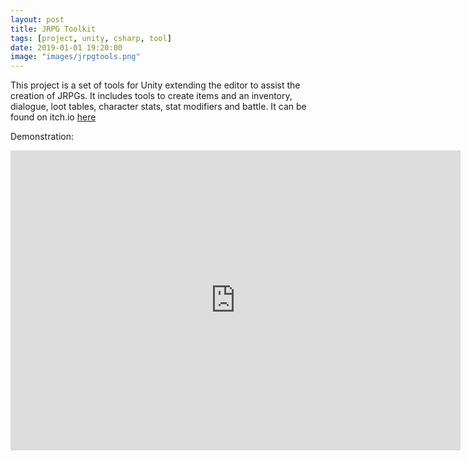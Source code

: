 ```yaml
---
layout: post
title: JRPG Toolkit
tags: [project, unity, csharp, tool]
date: 2019-01-01 19:20:00
image: "images/jrpgtools.png"
---
```


This project is a set of tools for Unity extending the editor to assist the creation of JRPGs.
It includes tools to create items and an inventory, dialogue, loot tables, character stats, stat modifiers and battle.
It can be found on itch.io [here](https://tobywishart.itch.io/jrpg-toolkit)

Demonstration:
<iframe width="720" height="480" src="https://www.youtube.com/embed/efRusr1Pybc" frameborder="0" allow="accelerometer; autoplay; encrypted-media; gyroscope; picture-in-picture" allowfullscreen>&nbsp</iframe>